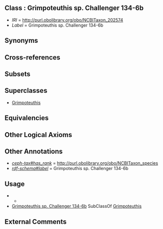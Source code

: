 
## Class : Grimpoteuthis sp. Challenger 134-6b

 * *IRI* = http://purl.obolibrary.org/obo/NCBITaxon_202574
 * *Label* = Grimpoteuthis sp. Challenger 134-6b

## Synonyms


## Cross-references


## Subsets


## Superclasses

 * [Grimpoteuthis](../../NCBITaxon/42/NCBITaxon_78442.md)

## Equivalencies


## Other Logical Axioms


## Other Annotations

 * *[ceph-tax#has_rank](../../ceph-tax#has/nk/ceph-tax#has_rank.md)* = http://purl.obolibrary.org/obo/NCBITaxon_species
 * *[rdf-schema#label](../../el/rdf-schema#label.md)* = Grimpoteuthis sp. Challenger 134-6b

## Usage

 * -
 * [Grimpoteuthis sp. Challenger 134-6b](../../NCBITaxon/74/NCBITaxon_202574.md) SubClassOf [Grimpoteuthis](../../NCBITaxon/42/NCBITaxon_78442.md)

## External Comments

